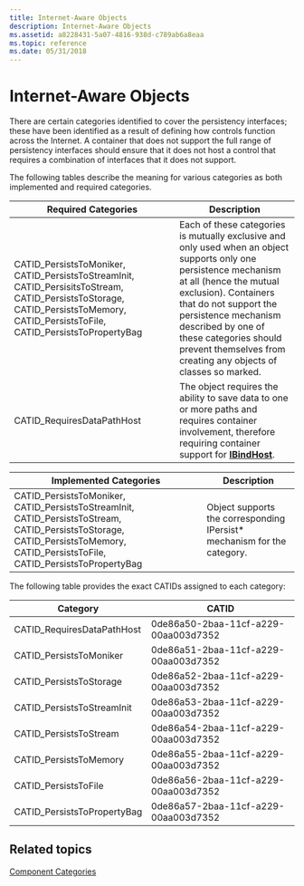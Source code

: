 ```yaml
---
title: Internet-Aware Objects
description: Internet-Aware Objects
ms.assetid: a8228431-5a07-4816-938d-c789ab6a8eaa
ms.topic: reference
ms.date: 05/31/2018
---
```


# Internet-Aware Objects

There are certain categories identified to cover the persistency interfaces; these have been identified as a result of defining how controls function across the Internet. A container that does not support the full range of persistency interfaces should ensure that it does not host a control that requires a combination of interfaces that it does not support.

The following tables describe the meaning for various categories as both implemented and required categories.



| Required Categories                                                                                                                                                                                | Description                                                                                                                                                                                                                                                                                                                                 |
|----------------------------------------------------------------------------------------------------------------------------------------------------------------------------------------------------|---------------------------------------------------------------------------------------------------------------------------------------------------------------------------------------------------------------------------------------------------------------------------------------------------------------------------------------------|
| CATID\_PersistsToMoniker, CATID\_PersistsToStreamInit, CATID\_PersisitsToStream, CATID\_PersistsToStorage, CATID\_PersistsToMemory, CATID\_PersistsToFile, CATID\_PersistsToPropertyBag<br/> | Each of these categories is mutually exclusive and only used when an object supports only one persistence mechanism at all (hence the mutual exclusion). Containers that do not support the persistence mechanism described by one of these categories should prevent themselves from creating any objects of classes so marked.<br/> |
| CATID\_RequiresDataPathHost<br/>                                                                                                                                                             | The object requires the ability to save data to one or more paths and requires container involvement, therefore requiring container support for [**IBindHost**](/previous-versions/windows/internet-explorer/ie-developer/platform-apis/ms775076(v=vs.85)).<br/>                                                                                                                                  |



 



| Implemented Categories                                                                                                                                                                            | Description                                                                         |
|---------------------------------------------------------------------------------------------------------------------------------------------------------------------------------------------------|-------------------------------------------------------------------------------------|
| CATID\_PersistsToMoniker, CATID\_PersistsToStreamInit, CATID\_PersistsToStream, CATID\_PersistsToStorage, CATID\_PersistsToMemory, CATID\_PersistsToFile, CATID\_PersistsToPropertyBag<br/> | Object supports the corresponding IPersist\* mechanism for the category.<br/> |



 

The following table provides the exact CATIDs assigned to each category:



| Category                                | CATID                                           |
|-----------------------------------------|-------------------------------------------------|
| CATID\_RequiresDataPathHost<br/>  | 0de86a50-2baa-11cf-a229-00aa003d7352<br/> |
| CATID\_PersistsToMoniker <br/>    | 0de86a51-2baa-11cf-a229-00aa003d7352<br/> |
| CATID\_PersistsToStorage <br/>    | 0de86a52-2baa-11cf-a229-00aa003d7352<br/> |
| CATID\_PersistsToStreamInit <br/> | 0de86a53-2baa-11cf-a229-00aa003d7352<br/> |
| CATID\_PersistsToStream <br/>     | 0de86a54-2baa-11cf-a229-00aa003d7352<br/> |
| CATID\_PersistsToMemory <br/>     | 0de86a55-2baa-11cf-a229-00aa003d7352<br/> |
| CATID\_PersistsToFile <br/>       | 0de86a56-2baa-11cf-a229-00aa003d7352<br/> |
| CATID\_PersistsToPropertyBag<br/> | 0de86a57-2baa-11cf-a229-00aa003d7352<br/> |



 

## Related topics

<dl> <dt>

[Component Categories](component-categories.md)
</dt> </dl>

 

